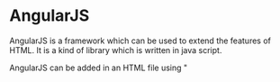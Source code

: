 # AngularJS

AngularJS is a framework which can be used to extend the features of HTML. It is a kind of library which is written in java script.

AngularJS can be added in an HTML file using "<script>" tag.

<script>
src="//angular js source"
</script>
